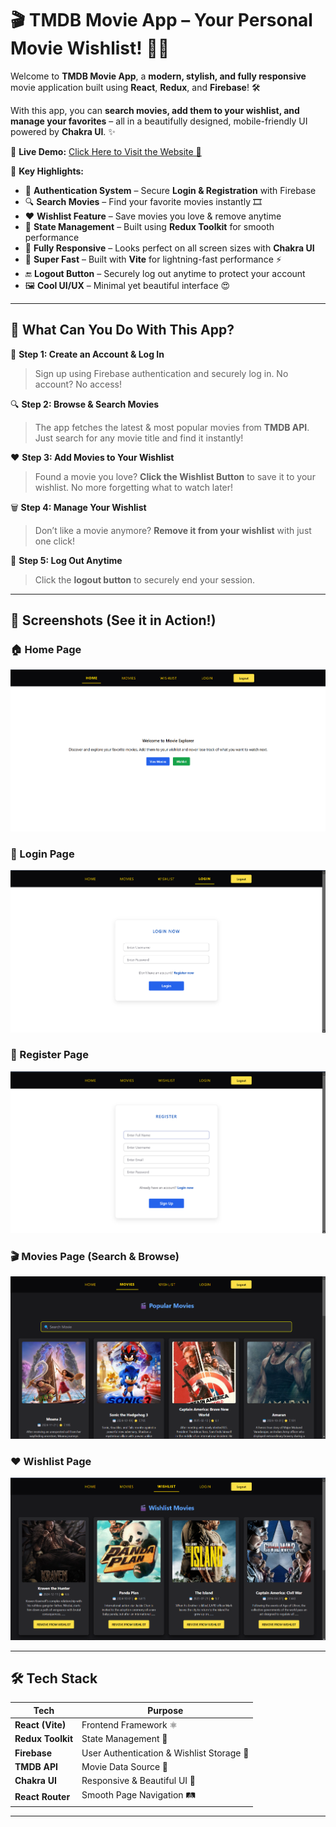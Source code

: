 # 🎬 TMDB Movie App – Your Personal Movie Wishlist! 🍿🔥  

Welcome to **TMDB Movie App**, a **modern, stylish, and fully responsive** movie application built using **React**, **Redux**, and **Firebase**! 🛠️  

With this app, you can **search movies, add them to your wishlist, and manage your favorites** – all in a beautifully designed, mobile-friendly UI powered by **Chakra UI**. ✨  


🌟 **Live Demo:** [Click Here to Visit the Website 🚀](https://tmdbmovieapp-three.vercel.app/login)  


🚀 **Key Highlights:**  
- 🔐 **Authentication System** – Secure **Login & Registration** with Firebase  
- 🔍 **Search Movies** – Find your favorite movies instantly 🎞️  
- ❤️ **Wishlist Feature** – Save movies you love & remove anytime  
- 🔄 **State Management** – Built using **Redux Toolkit** for smooth performance  
- 🎨 **Fully Responsive** – Looks perfect on all screen sizes with **Chakra UI**  
- 🚀 **Super Fast** – Built with **Vite** for lightning-fast performance ⚡  
- 🔚 **Logout Button** – Securely log out anytime to protect your account  
- 🖼️ **Cool UI/UX** – Minimal yet beautiful interface 😍  

---

## 🎥 What Can You Do With This App?  

🌟 **Step 1: Create an Account & Log In**  
> Sign up using Firebase authentication and securely log in. No account? No access!  

🔍 **Step 2: Browse & Search Movies**  
> The app fetches the latest & most popular movies from **TMDB API**. Just search for any movie title and find it instantly!  

❤️ **Step 3: Add Movies to Your Wishlist**  
> Found a movie you love? **Click the Wishlist Button** to save it to your wishlist. No more forgetting what to watch later!  

🗑️ **Step 4: Manage Your Wishlist**  
> Don’t like a movie anymore? **Remove it from your wishlist** with just one click!  

🚀 **Step 5: Log Out Anytime**  
> Click the **logout button** to securely end your session.  

---

## 📸 Screenshots (See it in Action!)  

### 🏠 Home Page  
![Home Page](./screenshots//home.png)  

### 🔑 Login  Page  
![Login](./screenshots/login.png)  

### 🔑 Register Page  
![Register](./screenshots//registration.png)  


### 🎬 Movies Page (Search & Browse)  
![Movies Page](./screenshots/movies.png)  

### ❤️ Wishlist Page  
![Wishlist Page](./screenshots/wishlist.png)  

---

## 🛠 Tech Stack  

| Tech | Purpose |
|------|---------|
| **React (Vite)** | Frontend Framework ⚛️ |
| **Redux Toolkit** | State Management 🔄 |
| **Firebase** | User Authentication & Wishlist Storage 🔐 |
| **TMDB API** | Movie Data Source 🎥 |
| **Chakra UI** | Responsive & Beautiful UI 🎨 |
| **React Router** | Smooth Page Navigation 🛤️ |

---

 
